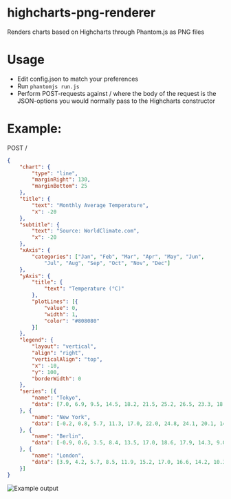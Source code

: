 highcharts-png-renderer
=======================

Renders charts based on Highcharts through Phantom.js as PNG files

# Usage

* Edit config.json to match your preferences
* Run `phantomjs run.js`
* Perform POST-requests against / where the body of the request is the
  JSON-options you would normally pass to the Highcharts constructor

# Example:
POST /
```JSON
{
    "chart": {
        "type": "line",
        "marginRight": 130,
        "marginBottom": 25
    },
    "title": {
        "text": "Monthly Average Temperature",
        "x": -20
    },
    "subtitle": {
        "text": "Source: WorldClimate.com",
        "x": -20
    },
    "xAxis": {
        "categories": ["Jan", "Feb", "Mar", "Apr", "May", "Jun",
            "Jul", "Aug", "Sep", "Oct", "Nov", "Dec"]
    },
    "yAxis": {
        "title": {
            "text": "Temperature (°C)"
        },
        "plotLines": [{
            "value": 0,
            "width": 1,
            "color": "#808080"
        }]
    },
    "legend": {
        "layout": "vertical",
        "align": "right",
        "verticalAlign": "top",
        "x": -10,
        "y": 100,
        "borderWidth": 0
    },
    "series": [{
        "name": "Tokyo",
        "data": [7.0, 6.9, 9.5, 14.5, 18.2, 21.5, 25.2, 26.5, 23.3, 18.3, 13.9, 9.6]
    }, {
        "name": "New York",
        "data": [-0.2, 0.8, 5.7, 11.3, 17.0, 22.0, 24.8, 24.1, 20.1, 14.1, 8.6, 2.5]
    }, {
        "name": "Berlin",
        "data": [-0.9, 0.6, 3.5, 8.4, 13.5, 17.0, 18.6, 17.9, 14.3, 9.0, 3.9, 1.0]
    }, {
        "name": "London",
        "data": [3.9, 4.2, 5.7, 8.5, 11.9, 15.2, 17.0, 16.6, 14.2, 10.3, 6.6, 4.8]
    }]
}
```

![Example output](https://raw.github.com/vgnett/highcharts-png-renderer/master/example.png)